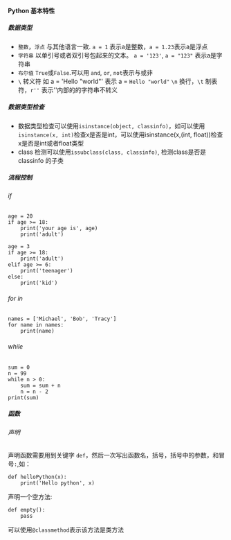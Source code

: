 #### Python 基本特性
##### 数据类型
* `整数`，`浮点` 与其他语言一致. `a = 1` 表示a是整数，`a = 1.23`表示a是浮点
* `字符串` 以单引号或者双引号包起来的文本。 `a = '123'`, `a = "123"` 表示a是字符串
* `布尔值` `True`或`False`.可以用 `and`, `or`, `not`表示与或非
* `\` 转义符 如 a = 'Hello \"world\"' 表示 a = `Hello "world"` `\n` 换行，`\t` 制表符，`r''` 表示''内部的的字符串不转义
##### 数据类型检查
* 数据类型检查可以使用`isinstance(object, classinfo)`，如可以使用`isinstance(x, int)`检查x是否是int，可以使用isinstance(x,(int, float))检查x是否是int或者float类型
* class 检测可以使用`issubclass(class, classinfo)`, 检测class是否是classinfo 的子类

##### 流程控制
###### if
```
age = 20
if age >= 18:
    print('your age is', age)
    print('adult')
```
```
age = 3
if age >= 18:
    print('adult')
elif age >= 6:
    print('teenager')
else:
    print('kid')
```
###### for in
```
names = ['Michael', 'Bob', 'Tracy']
for name in names:
    print(name)
```
###### while 
```
sum = 0
n = 99
while n > 0:
    sum = sum + n
    n = n - 2
print(sum)
```
##### 函数
###### 声明
声明函数需要用到关键字 `def`，然后一次写出函数名，括号，括号中的参数，和冒号`:`,如：
```
def helloPython(x):
    print('Hello python', x)
```
声明一个空方法:
```
def empty():
    pass
```
可以使用`@classmethod`表示该方法是类方法


